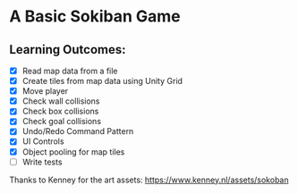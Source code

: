 # A Basic Sokiban Game

## **Learning Outcomes:**

- [x] Read map data from a file
- [x] Create tiles from map data using Unity Grid
- [x] Move player
- [x] Check wall collisions
- [x] Check box collisions
- [x] Check goal collisions
- [x] Undo/Redo Command Pattern
- [x] UI Controls
- [x] Object pooling for map tiles
- [ ] Write tests

Thanks to Kenney for the art assets: <https://www.kenney.nl/assets/sokoban>

